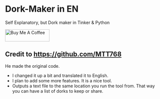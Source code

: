 # Dork-Maker in EN #
Self Explanatory, but Dork maker in Tinker &amp; Python

<a href="https://www.buymeacoffee.com/notarealdev" target="_blank"><img src="https://cdn.buymeacoffee.com/buttons/v2/default-blue.png" alt="Buy Me A Coffee" style="height: 40px !important;width: 145px !important;" ></a>

## Credit to https://github.com/MTT768
He made the original code.
+ I changed it up a bit and translated it to English.
+ I plan to add some more features. It is a nice tool.
+ Outputs a text file to the same location you run the tool from. That way you can have a list of dorks to keep or share.
